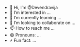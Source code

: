 - 👋 Hi, I’m @Devendravija
- 👀 I’m interested in ...
- 🌱 I’m currently learning ...
- 💞️ I’m looking to collaborate on ...
- 📫 How to reach me ...
- 😄 Pronouns: ...
- ⚡ Fun fact: ...

<!---
Devendravija/Devendravija is a ✨ special ✨ repository because its `README.md` (this file) appears on your GitHub profile.
You can click the Preview link to take a look at your changes.
--->
